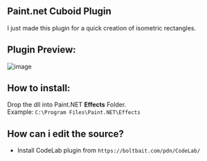## Paint.net Cuboid Plugin

I just made this plugin for a quick creation of isometric rectangles.

## Plugin Preview:<br>
![image](https://user-images.githubusercontent.com/41347100/210288746-c6259e19-7156-4c0f-9bab-aac503771e15.png)

## How to install:
Drop the dll into Paint.NET **Effects** Folder.<br>
Example: `C:\Program Files\Paint.NET\Effects`

## How can i edit the source?

* Install CodeLab plugin from `https://boltbait.com/pdn/CodeLab/`

